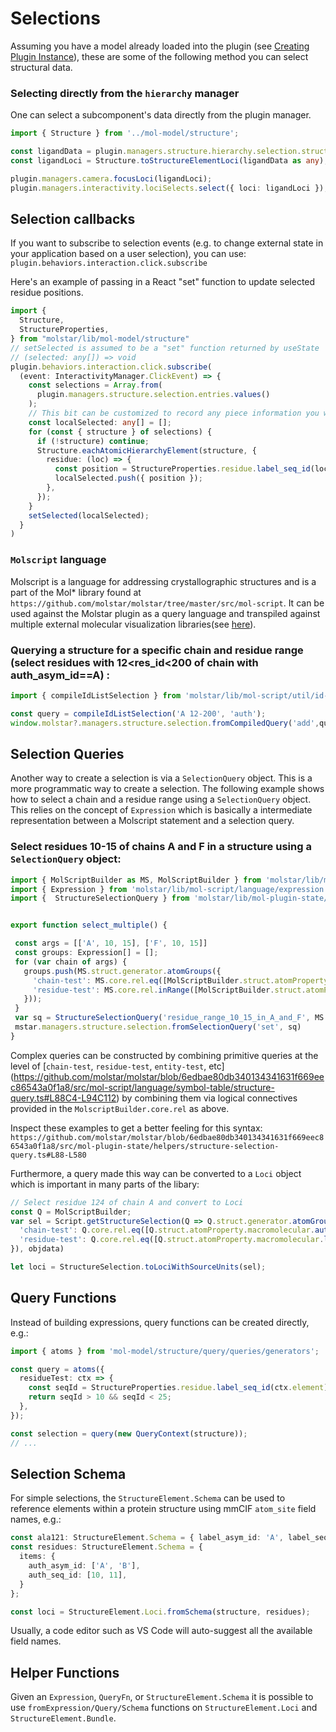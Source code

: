 # Selections


Assuming you have a model already loaded into the plugin (see [Creating Plugin Instance](./instance.md)), these are some of the following method you can select structural data.

### Selecting directly from the `hierarchy` manager

One can select a subcomponent's data directly from the plugin manager.

```typescript 
import { Structure } from '../mol-model/structure';

const ligandData = plugin.managers.structure.hierarchy.selection.structures[0]?.components[0]?.cell.obj?.data;
const ligandLoci = Structure.toStructureElementLoci(ligandData as any);

plugin.managers.camera.focusLoci(ligandLoci);
plugin.managers.interactivity.lociSelects.select({ loci: ligandLoci });
```

## Selection callbacks
If you want to subscribe to selection events (e.g. to change external state in your application based on a user selection), you can use: `plugin.behaviors.interaction.click.subscribe`

Here's an example of passing in a React "set" function to update selected residue positions.
```typescript
import {
  Structure,
  StructureProperties,
} from "molstar/lib/mol-model/structure"
// setSelected is assumed to be a "set" function returned by useState
// (selected: any[]) => void
plugin.behaviors.interaction.click.subscribe(
  (event: InteractivityManager.ClickEvent) => {
    const selections = Array.from(
      plugin.managers.structure.selection.entries.values()
    );
    // This bit can be customized to record any piece information you want
    const localSelected: any[] = [];
    for (const { structure } of selections) {
      if (!structure) continue;
      Structure.eachAtomicHierarchyElement(structure, {
        residue: (loc) => {
          const position = StructureProperties.residue.label_seq_id(loc);
          localSelected.push({ position });
        },
      });
    }
    setSelected(localSelected);
  }
)
```

### `Molscript` language

Molscript is a language for addressing crystallographic structures and is a part of the Mol* library found at `https://github.com/molstar/molstar/tree/master/src/mol-script`. It can be used against the Molstar plugin as a query language and transpiled against multiple external molecular visualization libraries(see [here](https://github.com/molstar/molstar/tree/master/src/mol-script/transpilers)).

### Querying a structure for a specific chain and residue range (select residues with 12<res_id<200 of chain with auth_asym_id==A) :

```typescript
import { compileIdListSelection } from 'molstar/lib/mol-script/util/id-list'

const query = compileIdListSelection('A 12-200', 'auth');
window.molstar?.managers.structure.selection.fromCompiledQuery('add',query);
```

## Selection Queries

Another way to create a selection is via a `SelectionQuery` object. This is a more programmatic way to create a selection. The following example shows how to select a chain and a residue range using a `SelectionQuery` object.
This relies on the concept of `Expression` which is basically a intermediate representation between a Molscript statement and a selection query. 
 
### Select residues 10-15 of chains A and F in a structure using a `SelectionQuery` object:

```typescript
import { MolScriptBuilder as MS, MolScriptBuilder } from 'molstar/lib/mol-script/language/builder';
import { Expression } from 'molstar/lib/mol-script/language/expression';
import {  StructureSelectionQuery } from 'molstar/lib/mol-plugin-state/helpers/structure-selection-query'


export function select_multiple() {

 const args = [['A', 10, 15], ['F', 10, 15]]
 const groups: Expression[] = [];
 for (var chain of args) {
   groups.push(MS.struct.generator.atomGroups({
     'chain-test': MS.core.rel.eq([MolScriptBuilder.struct.atomProperty.macromolecular.auth_asym_id(), chain[0]]),
     'residue-test': MS.core.rel.inRange([MolScriptBuilder.struct.atomProperty.macromolecular.label_seq_id(), chain[1], chain[2]])
   }));
 }
 var sq = StructureSelectionQuery('residue_range_10_15_in_A_and_F', MS.struct.combinator.merge(groups))
 mstar.managers.structure.selection.fromSelectionQuery('set', sq)
}
```

Complex queries can be constructed by combining primitive queries at the level of [`chain-test`, `residue-test`, `entity-test`, etc] (https://github.com/molstar/molstar/blob/6edbae80db340134341631f669eec86543a0f1a8/src/mol-script/language/symbol-table/structure-query.ts#L88C4-L94C112) by combining them via logical connectives provided in the `MolscriptBuilder.core.rel` as above.

Inspect these examples to get a better feeling for this syntax: `https://github.com/molstar/molstar/blob/6edbae80db340134341631f669eec86543a0f1a8/src/mol-plugin-state/helpers/structure-selection-query.ts#L88-L580`


Furthermore, a query made this way can be converted to a `Loci` object which is important in many parts of the libary:
```typescript
// Select residue 124 of chain A and convert to Loci
const Q = MolScriptBuilder;
var sel = Script.getStructureSelection(Q => Q.struct.generator.atomGroups({
  'chain-test': Q.core.rel.eq([Q.struct.atomProperty.macromolecular.auth_asym_id(), A]),
  'residue-test': Q.core.rel.eq([Q.struct.atomProperty.macromolecular.label_seq_id(), 124]),
}), objdata)

let loci = StructureSelection.toLociWithSourceUnits(sel);
```

## Query Functions

Instead of building expressions, query functions can be created directly, e.g.:

```ts
import { atoms } from 'mol-model/structure/query/queries/generators';

const query = atoms({
  residueTest: ctx => {
    const seqId = StructureProperties.residue.label_seq_id(ctx.element);
    return seqId > 10 && seqId < 25;
  },
});

const selection = query(new QueryContext(structure));
// ...
```

## Selection Schema

For simple selections, the `StructureElement.Schema` can be used to reference elements within a protein structure using mmCIF `atom_site` field names, e.g.:

```ts
const ala121: StructureElement.Schema = { label_asym_id: 'A', label_seq_id: 121 };
const residues: StructureElement.Schema = { 
  items: {
    auth_asym_id: ['A', 'B'],
    auth_seq_id: [10, 11],
  }
};

const loci = StructureElement.Loci.fromSchema(structure, residues);
```

Usually, a code editor such as VS Code will auto-suggest all the available field names.

## Helper Functions

Given an `Expression`, `QueryFn`, or `StructureElement.Schema` it is possible to use `fromExpression/Query/Schema` functions on `StructureElement.Loci` and `StructureElement.Bundle`.